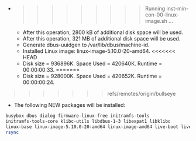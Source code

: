 * >>>>>>>>> Running inst-min-con-00-linux-image.sh ...
  * After this operation, 2800 kB of additional disk space will be used.
  * After this operation, 321 MB of additional disk space will be used.
  * Generate dbus-uuidgen to /var/lib/dbus/machine-id.
  * Installed Linux image: linux-image-5.10.0-20-amd64.
<<<<<<< HEAD
  * Disk size = 936896K. Space Used = 420640K. Runtime = 00:00:00:33.
=======
  * Disk size = 928000K. Space Used = 420652K. Runtime = 00:00:00:24.
>>>>>>> refs/remotes/origin/bullseye
  * The following NEW packages will be installed:
  ```bash
busybox dbus dialog firmware-linux-free initramfs-tools
initramfs-tools-core klibc-utils libdbus-1-3 libexpat1 libklibc
linux-base linux-image-5.10.0-20-amd64 linux-image-amd64 live-boot live-boot-initramfs-tools
rsync
  ```
